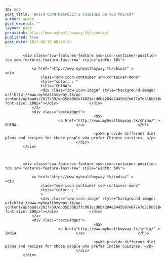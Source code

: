 ```yaml
---
ID: 967
post_title: 'WHICH COUNTRY&#8217;S CUISINES DO YOU PREFER?'
author: admin
post_excerpt: ""
layout: page
permalink: http://www.myhealthmyway.tk/country/
published: true
post_date: 2017-09-10 08:40:50
---
```

<div id="pl-967"  class="panel-layout" ><div id="pg-967-0"  class="panel-grid panel-no-style" ><div id="pgc-967-0-0"  class="panel-grid-cell"  data-weight="1" ><div id="panel-967-0-0-0" class="so-panel widget widget_sow-features panel-first-child panel-last-child" data-index="0" data-style="{&quot;background_image_attachment&quot;:false,&quot;background_display&quot;:&quot;tile&quot;}" ><div class="so-widget-sow-features so-widget-sow-features-default-25f6cad99103">
<div class="sow-features-list sow-features-responsive">

			
			
			<div class="sow-features-feature sow-icon-container-position-top sow-features-feature-last-row" style="width: 50%">

				<a href="http://www.myhealthmyway.tk/china/" >				<div
					class="sow-icon-container sow-container-none"
                    style="color: ; "
					title="CHINA">
					<div class="sow-icon-image" style="background-image: url(http://www.myhealthmyway.tk/wp-content/uploads/2017/09/eb35b8062af4023ecd0b4204e2445b97e677e7d51bb6164491_1920.png); font-size: 200px"></div>				</div>
				</a>
				<div class="textwidget">
											<h5>
							<a href="http://www.myhealthmyway.tk/china/" >							CHINA							</a>						</h5>
					
											<p>We provide different diet plans and recipes for those people who prefer Chinese cuisines. </p>					
									</div>
			</div>

		
			
			<div class="sow-features-feature sow-icon-container-position-top sow-features-feature-last-row" style="width: 50%">

				<a href="http://www.myhealthmyway.tk/india/" >				<div
					class="sow-icon-container sow-container-none"
                    style="color: ; "
					>
					<div class="sow-icon-image" style="background-image: url(http://www.myhealthmyway.tk/wp-content/uploads/2017/09/eb35b30b2ffc063ecd0b4204e2445b97e677e7d51bb6184593_1920.png); font-size: 200px"></div>				</div>
				</a>
				<div class="textwidget">
											<h5>
							<a href="http://www.myhealthmyway.tk/india/" >							INDIA							</a>						</h5>
					
											<p>We provide different diet plans and recipes for those people who prefer Indian cuisines. </p>					
									</div>
			</div>

			
</div>
</div></div></div></div></div>